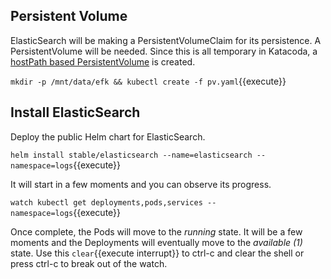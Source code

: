 ## Persistent Volume ##

ElasticSearch will be making a PersistentVolumeClaim for its persistence. A PersistentVolume will be needed. Since this is all temporary in Katacoda, a [hostPath based PersistentVolume](https://kubernetes.io/docs/tasks/configure-pod-container/configure-persistent-volume-storage/#create-a-persistentvolume) is created.

`mkdir -p /mnt/data/efk && kubectl create -f pv.yaml`{{execute}}

## Install ElasticSearch ##

Deploy the public Helm chart for ElasticSearch.

`helm install stable/elasticsearch --name=elasticsearch --namespace=logs`{{execute}}

It will start in a few moments and you can observe its progress.

`watch kubectl get deployments,pods,services --namespace=logs`{{execute}}

Once complete, the Pods will move to the _running_ state. It will be a few moments and the Deployments will eventually move to the _available (1)_ state. Use this ```clear```{{execute interrupt}} to ctrl-c and clear the shell or press ctrl-c to break out of the watch.

